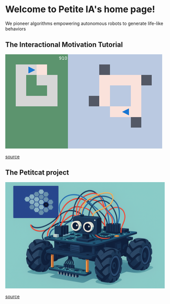 

# Welcome to Petite IA's home page!

We pioneer algorithms empowering autonomous robots to generate life-like behaviors

## The Interactional Motivation Tutorial

[![Small loop](0910.png)](https://github.com/PetiteIA/schema_mechanism)

[source](https://github.com/PetiteIA/schema_mechanism)


## The Petitcat project

[![Petitcat logo](Petitcat_logo.png)](https://github.com/PetiteIA/petitcat)

[source](https://github.com/PetiteIA/petitcat)
